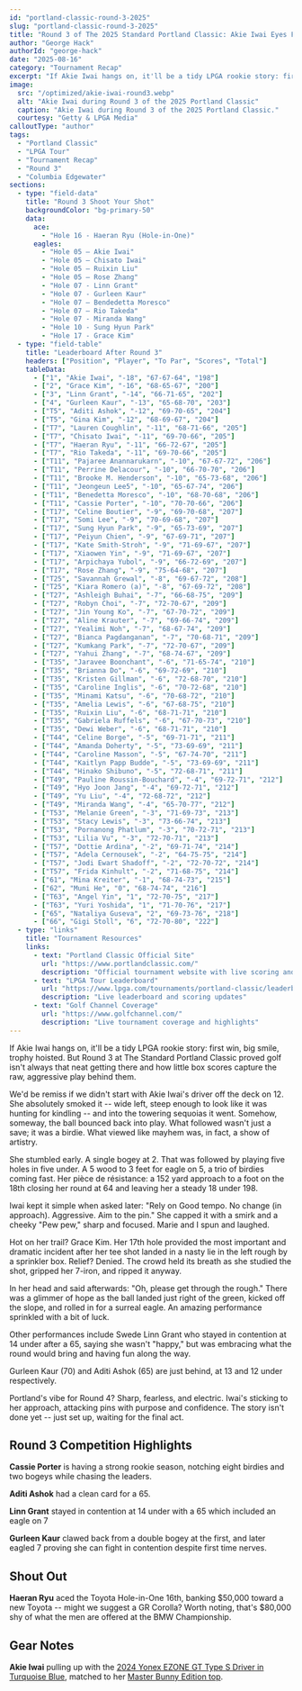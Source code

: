 ```yaml
---
id: "portland-classic-round-3-2025"
slug: "portland-classic-round-3-2025"
title: "Round 3 of The 2025 Standard Portland Classic: Akie Iwai Eyes First LPGA Victory While Grace Kim and Haeran Ryu Make Noise"
author: "George Hack"
authorId: "george-hack"
date: "2025-08-16"
category: "Tournament Recap"
excerpt: "If Akie Iwai hangs on, it'll be a tidy LPGA rookie story: first win, big smile, trophy hoisted. But Round 3 at The Standard Portland Classic proved golf isn't always that neat getting there and how little box scores capture the raw, aggressive golf behind them."
image:
  src: "/optimized/akie-iwai-round3.webp"
  alt: "Akie Iwai during Round 3 of the 2025 Portland Classic"
  caption: "Akie Iwai during Round 3 of the 2025 Portland Classic."
  courtesy: "Getty & LPGA Media"
calloutType: "author"
tags:
  - "Portland Classic"
  - "LPGA Tour"
  - "Tournament Recap"
  - "Round 3"
  - "Columbia Edgewater"
sections:
  - type: "field-data"
    title: "Round 3 Shoot Your Shot"
    backgroundColor: "bg-primary-50"
    data:
      ace:
        - "Hole 16 - Haeran Ryu (Hole-in-One)"
      eagles:
        - "Hole 05 – Akie Iwai"
        - "Hole 05 – Chisato Iwai"
        - "Hole 05 – Ruixin Liu"
        - "Hole 05 – Rose Zhang"
        - "Hole 07 - Linn Grant"
        - "Hole 07 - Gurleen Kaur"
        - "Hole 07 – Bendedetta Moresco"
        - "Hole 07 – Rio Takeda"
        - "Hole 07 - Miranda Wang"
        - "Hole 10 - Sung Hyun Park"
        - "Hole 17 - Grace Kim"
  - type: "field-table"
    title: "Leaderboard After Round 3"
    headers: ["Position", "Player", "To Par", "Scores", "Total"]
    tableData:
      - ["1", "Akie Iwai", "-18", "67-67-64", "198"]
      - ["2", "Grace Kim", "-16", "68-65-67", "200"]
      - ["3", "Linn Grant", "-14", "66-71-65", "202"]
      - ["4", "Gurleen Kaur", "-13", "65-68-70", "203"]
      - ["T5", "Aditi Ashok", "-12", "69-70-65", "204"]
      - ["T5", "Gina Kim", "-12", "68-69-67", "204"]
      - ["T7", "Lauren Coughlin", "-11", "68-71-66", "205"]
      - ["T7", "Chisato Iwai", "-11", "69-70-66", "205"]
      - ["T7", "Haeran Ryu", "-11", "66-72-67", "205"]
      - ["T7", "Rio Takeda", "-11", "69-70-66", "205"]
      - ["T11", "Pajaree Anannarukarn", "-10", "67-67-72", "206"]
      - ["T11", "Perrine Delacour", "-10", "66-70-70", "206"]
      - ["T11", "Brooke M. Henderson", "-10", "65-73-68", "206"]
      - ["T11", "Jeongeun Lee5", "-10", "65-67-74", "206"]
      - ["T11", "Benedetta Moresco", "-10", "68-70-68", "206"]
      - ["T11", "Cassie Porter", "-10", "70-70-66", "206"]
      - ["T17", "Celine Boutier", "-9", "69-70-68", "207"]
      - ["T17", "Somi Lee", "-9", "70-69-68", "207"]
      - ["T17", "Sung Hyun Park", "-9", "65-73-69", "207"]
      - ["T17", "Peiyun Chien", "-9", "67-69-71", "207"]
      - ["T17", "Kate Smith-Stroh", "-9", "71-69-67", "207"]
      - ["T17", "Xiaowen Yin", "-9", "71-69-67", "207"]
      - ["T17", "Arpichaya Yubol", "-9", "66-72-69", "207"]
      - ["T17", "Rose Zhang", "-9", "75-64-68", "207"]
      - ["T25", "Savannah Grewal", "-8", "69-67-72", "208"]
      - ["T25", "Kiara Romero (a)", "-8", "67-69-72", "208"]
      - ["T27", "Ashleigh Buhai", "-7", "66-68-75", "209"]
      - ["T27", "Robyn Choi", "-7", "72-70-67", "209"]
      - ["T27", "Jin Young Ko", "-7", "67-70-72", "209"]
      - ["T27", "Aline Krauter", "-7", "69-66-74", "209"]
      - ["T27", "Yealimi Noh", "-7", "68-67-74", "209"]
      - ["T27", "Bianca Pagdanganan", "-7", "70-68-71", "209"]
      - ["T27", "Kumkang Park", "-7", "72-70-67", "209"]
      - ["T27", "Yahui Zhang", "-7", "68-74-67", "209"]
      - ["T35", "Jaravee Boonchant", "-6", "71-65-74", "210"]
      - ["T35", "Brianna Do", "-6", "69-72-69", "210"]
      - ["T35", "Kristen Gillman", "-6", "72-68-70", "210"]
      - ["T35", "Caroline Inglis", "-6", "70-72-68", "210"]
      - ["T35", "Minami Katsu", "-6", "70-68-72", "210"]
      - ["T35", "Amelia Lewis", "-6", "67-68-75", "210"]
      - ["T35", "Ruixin Liu", "-6", "68-71-71", "210"]
      - ["T35", "Gabriela Ruffels", "-6", "67-70-73", "210"]
      - ["T35", "Dewi Weber", "-6", "68-71-71", "210"]
      - ["T44", "Celine Borge", "-5", "69-71-71", "211"]
      - ["T44", "Amanda Doherty", "-5", "73-69-69", "211"]
      - ["T44", "Caroline Masson", "-5", "67-74-70", "211"]
      - ["T44", "Kaitlyn Papp Budde", "-5", "73-69-69", "211"]
      - ["T44", "Hinako Shibuno", "-5", "72-68-71", "211"]
      - ["T49", "Pauline Roussin-Bouchard", "-4", "69-72-71", "212"]
      - ["T49", "Hyo Joon Jang", "-4", "69-72-71", "212"]
      - ["T49", "Yu Liu", "-4", "72-68-72", "212"]
      - ["T49", "Miranda Wang", "-4", "65-70-77", "212"]
      - ["T53", "Melanie Green", "-3", "71-69-73", "213"]
      - ["T53", "Stacy Lewis", "-3", "73-66-74", "213"]
      - ["T53", "Pornanong Phatlum", "-3", "70-72-71", "213"]
      - ["T53", "Lilia Vu", "-3", "72-70-71", "213"]
      - ["T57", "Dottie Ardina", "-2", "69-71-74", "214"]
      - ["T57", "Adela Cernousek", "-2", "64-75-75", "214"]
      - ["T57", "Jodi Ewart Shadoff", "-2", "72-70-72", "214"]
      - ["T57", "Frida Kinhult", "-2", "71-68-75", "214"]
      - ["61", "Mina Kreiter", "-1", "68-74-73", "215"]
      - ["62", "Muni He", "0", "68-74-74", "216"]
      - ["T63", "Angel Yin", "1", "72-70-75", "217"]
      - ["T63", "Yuri Yoshida", "1", "71-70-76", "217"]
      - ["65", "Nataliya Guseva", "2", "69-73-76", "218"]
      - ["66", "Gigi Stoll", "6", "72-70-80", "222"]
  - type: "links"
    title: "Tournament Resources"
    links:
      - text: "Portland Classic Official Site"
        url: "https://www.portlandclassic.com/"
        description: "Official tournament website with live scoring and information"
      - text: "LPGA Tour Leaderboard"
        url: "https://www.lpga.com/tournaments/portland-classic/leaderboard"
        description: "Live leaderboard and scoring updates"
      - text: "Golf Channel Coverage"
        url: "https://www.golfchannel.com/"
        description: "Live tournament coverage and highlights"
---
```


If Akie Iwai hangs on, it'll be a tidy LPGA rookie story: first win, big smile, trophy hoisted. But Round 3 at The Standard Portland Classic proved golf isn't always that neat getting there and how little box scores capture the raw, aggressive play behind them. 

We'd be remiss if we didn't start with Akie Iwai's driver off the deck on 12. She absolutely smoked it -- wide left, steep enough to look like it was hunting for kindling -- and into the towering sequoias it went. Somehow, someway, the ball bounced back into play. What followed wasn't just a save; it was a birdie. What viewed like mayhem was, in fact, a show of artistry.

She stumbled early. A single bogey at 2. That was followed by playing five holes in five under. A 5 wood to 3 feet for eagle on 5, a trio of birdies coming fast. Her pièce de résistance: a 152 yard approach to a foot on the 18th closing her round at 64 and leaving her a steady 18 under 198.

Iwai kept it simple when asked later: "Rely on Good tempo. No change (in approach). Aggressive. Aim to the pin." She capped it with a smirk and a cheeky "Pew pew," sharp and focused. Marie and I spun and laughed.

Hot on her trail? Grace Kim. Her 17th hole provided the most important and dramatic incident after her tee shot landed in a nasty lie in the left rough by a sprinkler box. Relief? Denied. The crowd held its breath as she studied the shot, gripped her 7-iron, and ripped it anyway.

In her head and said afterwards: "Oh, please get through the rough." There was a glimmer of hope as the ball landed just right of the green, kicked off the slope, and rolled in for a surreal eagle. An amazing performance sprinkled with a bit of luck.

Other performances include Swede Linn Grant who stayed in contention at 14 under after a 65, saying she wasn't "happy," but was embracing what the round would bring and having fun along the way. 

Gurleen Kaur (70) and Aditi Ashok (65) are just behind, at 13 and 12 under respectively.

Portland's vibe for Round 4? Sharp, fearless, and electric. Iwai's sticking to her approach, attacking pins with purpose and confidence. The story isn't done yet -- just set up, waiting for the final act.

## Round 3 Competition Highlights

**Cassie Porter** is having a strong rookie season, notching eight birdies and two bogeys while chasing the leaders.

**Aditi Ashok** had a clean card for a 65.

**Linn Grant** stayed in contention at 14 under with a 65 which included an eagle on 7

**Gurleen Kaur** clawed back from a double bogey at the first, and later eagled 7 proving she can fight in contention despite first time nerves.

## Shout Out

**Haeran Ryu** aced the Toyota Hole-in-One 16th, banking $50,000 toward a new Toyota -- might we suggest a GR Corolla? Worth noting, that's $80,000 shy of what the men are offered at the BMW Championship.

## Gear Notes

**Akie Iwai** pulling up with the [2024 Yonex EZONE GT Type S Driver in Turquoise Blue](https://store.shopping.yahoo.co.jp/bright1ststage/2024042601v.html?sc_i=shopping-pc-web-result-item-rsltlst-img), matched to her [Master Bunny Edition top](https://www.masterbunnyedition.net/collection/2025su/index.html).
